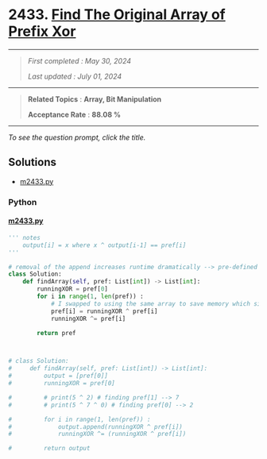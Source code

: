# 2433. [Find The Original Array of Prefix Xor](<https://leetcode.com/problems/find-the-original-array-of-prefix-xor>)

------

> *First completed : May 30, 2024*
>
> *Last updated : July 01, 2024*


------

> **Related Topics** : **Array, Bit Manipulation**
>
> **Acceptance Rate** : **88.08 %**


------

*To see the question prompt, click the title.*

## Solutions

- [m2433.py](<../my-submissions/m2433.py>)
### Python
#### [m2433.py](<../my-submissions/m2433.py>)
```Python
''' notes
    output[i] = x where x ^ output[i-1] == pref[i]
'''

# removal of the append increases runtime dramatically --> pre-defined arr len instead
class Solution:
    def findArray(self, pref: List[int]) -> List[int]:
        runningXOR = pref[0]
        for i in range(1, len(pref)) :
            # I swapped to using the same array to save memory which significantly lowered the cost making this consistently 90+%
            pref[i] = runningXOR ^ pref[i] 
            runningXOR ^= pref[i]

        return pref



# class Solution:
#     def findArray(self, pref: List[int]) -> List[int]:
#         output = [pref[0]]
#         runningXOR = pref[0]

#         # print(5 ^ 2) # finding pref[1] --> 7
#         # print(5 ^ 7 ^ 0) # finding pref[0] --> 2

#         for i in range(1, len(pref)) :
#             output.append(runningXOR ^ pref[i])
#             runningXOR ^= (runningXOR ^ pref[i])

#         return output
```


